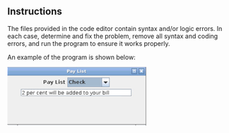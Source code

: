 ## Instructions

The files provided in the code editor contain syntax and/or logic errors. In each case, determine and fix the problem, remove all syntax and coding errors, and run the program to ensure it works properly.

An example of the program is shown below:

![The G U I that is displayed when the Debug Fourteen 2 dot java program executes. The program displays a J Frame that has a J Combobox with a list of payment methods. Once a payment method is selected, the payment charge for that method is displayed in percentage. If check is selected the following is displayed. 2 percent will be added to your bill.](../assets/5WsJdut0SB6u39dxS5aS.png)
